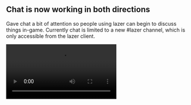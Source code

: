 ## Chat is now working in both directions

Gave chat a bit of attention so people using lazer can begin to discuss things in-game. Currently chat is limited to a new #lazer channel, which is only accessible from the lazer client.

<video src="//puu.sh/zPoit/b3f5c2e742.mp4" controls />

## private API refactoring continues

Working with the osu-web team to bring all the data required by the client into the client. This included a few chat fix-ups for the feature above, along with changes to the structure of scores to allow for receiving score data in a way that is ruleset-agnostic.

Oh, and leaderboard score retrieving is now working again!

## Results screen received continued work

While it's in a stable state, it won't be arriving this build. Let's hope it's in tomorrow. You can see that it now displays hit counts as you'd expect, at least!

![](https://puu.sh/vphJ0/e82ac1d6be.png)

## Minor changes

- The song progress display has received some fixes to stop it crashing with some maps.
- The accuracy display on the leaderboard now shows percentages, not decimals.
- TextBox received some fixes to better handle a read-only state.
- osu!lazer will no longer crash when it fails to read values from a config file.

## New release available!

2017.419.0 is now available from [github releases](https://github.com/ppy/osu/releases/tag/v2017.419.0) (or via auto-update if you already have lazer installed)!

Note that this release will **reset your beatmaps** as we have restructured the client's database extensively for modular ruleset support. Please re-import your maps. Also let me say again that the results screen won't be in until the next build, as it is still under review.

Thanks for following along!